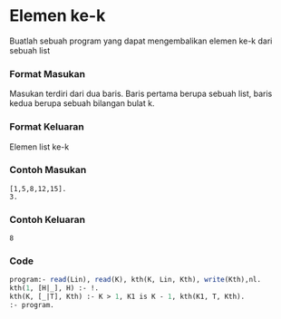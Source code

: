 # Elemen ke-k

Buatlah sebuah program yang dapat mengembalikan elemen ke-k dari sebuah list

### Format Masukan

Masukan terdiri dari dua baris. Baris pertama berupa sebuah list, baris kedua berupa sebuah bilangan bulat k.

### Format Keluaran

Elemen list ke-k

### Contoh Masukan

```
[1,5,8,12,15].
3.
```

### Contoh Keluaran

```
8
```

### Code

```pl
program:- read(Lin), read(K), kth(K, Lin, Kth), write(Kth),nl.
kth(1, [H|_], H) :- !.
kth(K, [_|T], Kth) :- K > 1, K1 is K - 1, kth(K1, T, Kth).
:- program.
```
